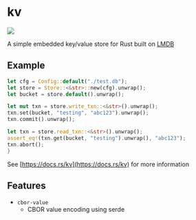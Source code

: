 # kv

<a href="https://crates.io/crates/kv">
    <img src="https://img.shields.io/crates/v/kv.svg">
</a>

A simple embedded key/value store for Rust built on [LMDB](https://github.com/LMDB/lmdb)


## Example


```rust
let cfg = Config::default("./test.db");
let store = Store::<&str>::new(cfg).unwrap();
let bucket = store.default().unwrap();

let mut txn = store.write_txn::<&str>().unwrap();
txn.set(bucket, "testing", "abc123").unwrap();
txn.commit().unwrap();

let txn = store.read_txn::<&str>().unwrap();
assert_eq!(txn.get(bucket, "testing").unwrap(), "abc123");
txn.abort();
}
```

See [https://docs.rs/kv](https://docs.rs/kv) for more information

## Features

* `cbor-value`
    - CBOR value encoding using serde


